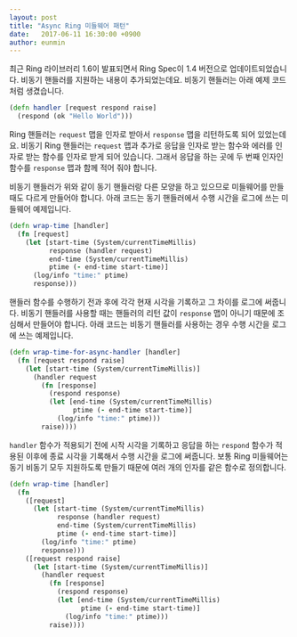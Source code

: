 ```yaml
---
layout: post
title: "Async Ring 미들웨어 패턴"
date:   2017-06-11 16:30:00 +0900
author: eunmin
---
```


최근 Ring 라이브러리 1.6이 발표되면서 Ring Spec이 1.4 버전으로 업데이트되었습니다. 비동기 핸들러를
지원하는 내용이 추가되었는데요. 비동기 핸들러는 아래 예제 코드처럼 생겼습니다.

```clojure
(defn handler [request respond raise]
  (respond (ok "Hello World")))
```

Ring 핸들러는 `request` 맵을 인자로 받아서 `response` 맵을 리턴하도록 되어 있었는데요. 비동기
Ring 핸들러는 `request` 맵과 추가로 응답을 인자로 받는 함수와 에러를 인자로 받는 함수를 인자로 받게
되어 있습니다. 그래서 응답을 하는 곳에 두 번째 인자인 함수를 `response` 맵과 함께 적어 줘야 합니다.

비동기 핸들러가 위와 같이 동기 핸들러랑 다른 모양을 하고 있으므로 미들웨어를 만들 때도 다르게 만들어야
합니다. 아래 코드는 동기 핸들러에서 수행 시간을 로그에 쓰는 미들웨어 예제입니다.

```clojure
(defn wrap-time [handler]
  (fn [request]
    (let [start-time (System/currentTimeMillis)
          response (handler request)
          end-time (System/currentTimeMillis)
          ptime (- end-time start-time)]
      (log/info "time:" ptime)
      response)))
```

핸들러 함수를 수행하기 전과 후에 각각 현재 시각을 기록하고 그 차이를 로그에 써줍니다. 비동기 핸들러를
사용할 때는 핸들러의 리턴 값이 `response` 맵이 아니기 때문에 조심해서 만들어야 합니다. 아래 코드는
비동기 핸들러를 사용하는 경우 수행 시간을 로그에 쓰는 예제입니다.

```clojure
(defn wrap-time-for-async-handler [handler]
  (fn [request respond raise]
    (let [start-time (System/currentTimeMillis)]
      (handler request
        (fn [response]
          (respond response)
          (let [end-time (System/currentTimeMillis)
                ptime (- end-time start-time)]
            (log/info "time:" ptime)))
        raise))))
```

`handler` 함수가 적용되기 전에 시작 시각을 기록하고 응답을 하는 `respond` 함수가 적용된 이후에
종료 시각을 기록해서 수행 시간을 로그에 써줍니다. 보통 Ring 미들웨어는 동기 비동기 모두 지원하도록
만들기 때문에 여러 개의 인자를 같은 함수로 정의합니다.

```clojure
(defn wrap-time [handler]
  (fn
    ([request]
      (let [start-time (System/currentTimeMillis)
            response (handler request)
            end-time (System/currentTimeMillis)
            ptime (- end-time start-time)]
        (log/info "time:" ptime)
        response)))
    ([request respond raise]
      (let [start-time (System/currentTimeMillis)]
        (handler request
          (fn [response]
            (respond response)
            (let [end-time (System/currentTimeMillis)
                  ptime (- end-time start-time)]
              (log/info "time:" ptime)))
          raise))))
```

